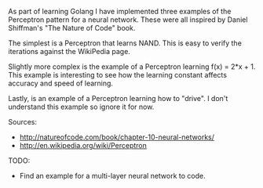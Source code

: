 As part of learning Golang I have implemented three examples of the Perceptron pattern for a neural network. These were all inspired by Daniel Shiffman's "The Nature of Code" book.

The simplest is a Perceptron that learns NAND. This is easy to verify the iterations against the WikiPedia page.

Slightly more complex is the example of a Perceptron learning f(x) = 2\*x + 1. This example is interesting to see how the learning constant affects accuracy and speed of learning.

Lastly, is an example of a Perceptron learning how to "drive". I don't understand this example so ignore it for now.

Sources:

* http://natureofcode.com/book/chapter-10-neural-networks/
* http://en.wikipedia.org/wiki/Perceptron

TODO:

* Find an example for a multi-layer neural network to code.
